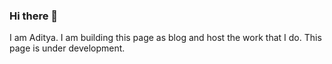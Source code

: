 ### Hi there 👋
I am Aditya. I am building this page as blog and host the work that I do. This page is under development.
